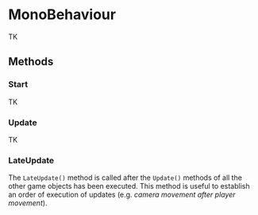 # MonoBehaviour

TK

## Methods

### Start

TK

### Update

TK

### LateUpdate

The `LateUpdate()` method is called after the  `Update()` methods of all the other game objects has been executed. This method is useful to establish an order of execution of updates (e.g. *camera movement after player movement*).